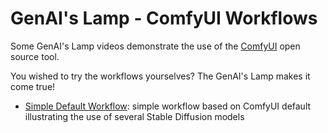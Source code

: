# GenAI's Lamp - ComfyUI Workflows

Some GenAI's Lamp videos demonstrate the use of the [ComfyUI](https://github.com/comfyanonymous/ComfyUI) open source tool.

You wished to try the workflows yourselves? The GenAI's Lamp makes it come true!

* [Simple Default Workflow](https://github.com/worldline/GenAI-Lamp/blob/main/ComfyUI/Simple%20Default%20Workflow.json): simple workflow based on ComfyUI default illustrating the use of several Stable Diffusion models
